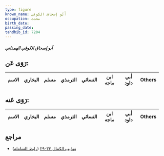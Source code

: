 ```yaml
---
type: figure
known_name: أَبُو إسحاق الكوفي
occupation: محدث
birth_date:
passing_date:
tahdhib_id: 7204
---
```

##### أبو إسحاق الكوفي الهمداني

## رَوَى عَن:
| الاسم | البخاري | مسلم | الترمذي | النسائي | ابن ماجه | أبي داود | Others |
| ----- | ------- | ---- | ------- | ------- | -------- | -------- | ------ |
## رَوَى عَنه:
| الاسم | البخاري | مسلم | الترمذي | النسائي | ابن ماجه | أبي داود | Others |
| ----- | ------- | ---- | ------- | ------- | -------- | -------- | ------ |
## مراجع
- [تهذيب الكمال ٣٣-٢٩](obsidian://open?vault=Tahdhib-al-Kamal&file=Figures/٧٢٠٤-أبو%20إسحاق%20الكوفي%20الهمداني) ([رابط الشاملة](https://shamela.ws/book/3722/17700))